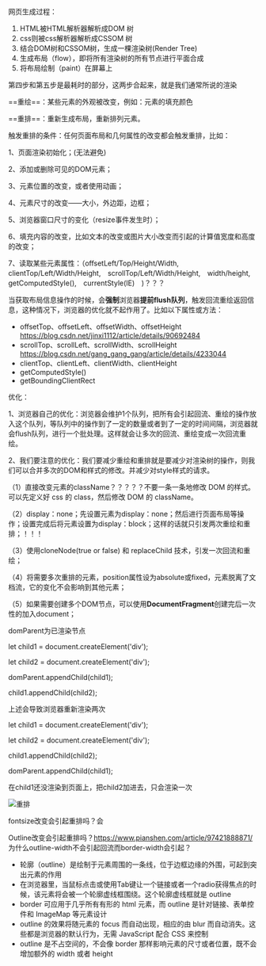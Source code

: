 网页生成过程：

1. HTML被HTML解析器解析成DOM 树
2. css则被css解析器解析成CSSOM 树
3. 结合DOM树和CSSOM树，生成一棵渲染树(Render Tree)
4. 生成布局（flow），即将所有渲染树的所有节点进行平面合成
5. 将布局绘制（paint）在屏幕上

第四步和第五步是最耗时的部分，这两步合起来，就是我们通常所说的渲染

==重绘==：某些元素的外观被改变，例如：元素的填充颜色

==重排==：重新生成布局，重新排列元素。



触发重排的条件：任何页面布局和几何属性的改变都会触发重排，比如：

1、页面渲染初始化；(无法避免)

2、添加或删除可见的DOM元素；

3、元素位置的改变，或者使用动画；

4、元素尺寸的改变——大小，外边距，边框；

5、浏览器窗口尺寸的变化（resize事件发生时）；

6、填充内容的改变，比如文本的改变或图片大小改变而引起的计算值宽度和高度的改变；

7、读取某些元素属性：（offsetLeft/Top/Height/Width,　clientTop/Left/Width/Height,　scrollTop/Left/Width/Height,　width/height,　getComputedStyle(),　currentStyle(IE)　)？？？

当获取布局信息操作的时候，会**强制**浏览器**提前flush队列**，触发回流重绘返回信息，这种情况下，浏览器的优化就不起作用了。比如以下属性或方法：

- offsetTop、offsetLeft、offsetWidth、offsetHeight  https://blog.csdn.net/jinxi1112/article/details/90692484
- scrollTop、scrollLeft、scrollWidth、scrollHeight https://blog.csdn.net/gang_gang_gang/article/details/4233044
- clientTop、clientLeft、clientWidth、clientHeight 
- getComputedStyle()
- getBoundingClientRect



优化：

1、浏览器自己的优化：浏览器会维护1个队列，把所有会引起回流、重绘的操作放入这个队列，等队列中的操作到了一定的数量或者到了一定的时间间隔，浏览器就会flush队列，进行一个批处理。这样就会让多次的回流、重绘变成一次回流重绘。

2、我们要注意的优化：我们要减少重绘和重排就是要减少对渲染树的操作，则我们可以合并多次的DOM和样式的修改。并减少对style样式的请求。

（1）直接改变元素的className？？？？？不要一条一条地修改 DOM 的样式。可以先定义好 css 的 class，然后修改 DOM 的 className。

（2）display：none；先设置元素为display：none；然后进行页面布局等操作；设置完成后将元素设置为display：block；这样的话就只引发两次重绘和重排；！！！

（3）使用cloneNode(true or false) 和 replaceChild 技术，引发一次回流和重绘；

（4）将需要多次重排的元素，position属性设为absolute或fixed，元素脱离了文档流，它的变化不会影响到其他元素；

（5）如果需要创建多个DOM节点，可以使用**DocumentFragment**创建完后一次性的加入document；

domParent为已渲染节点

let child1 = document.createElement('div');

let child2 = document.createElement('div');

domParent.appendChild(child1);

child1.appendChild(child2);

上述会导致浏览器重新渲染两次

let child1 = document.createElement('div');

let child2 = document.createElement('div');

child1.appendChild(child2);

domParent.appendChild(child1);

在child1还没渲染到页面上，把child2加进去，只会渲染一次



![重排](/Users/chenmeifang/Desktop/typora/图片/重排.png)

fontsize改变会引起重排吗？会

Outline改变会引起重排吗？https://www.pianshen.com/article/97421888871/ 为什么outline-width不会引起回流而border-width会引起？

* 轮廓（outline）是绘制于元素周围的一条线，位于边框边缘的外围，可起到突出元素的作用
* 在浏览器里，当鼠标点击或使用Tab键让一个链接或者一个radio获得焦点的时候，该元素将会被一个轮廓虚线框围绕。这个轮廓虚线框就是 outline
* border 可应用于几乎所有有形的 html 元素，而 outline 是针对链接、表单控件和 ImageMap 等元素设计
* outline 的效果将随元素的 focus 而自动出现，相应的由 blur 而自动消失。这些都是浏览器的默认行为，无需 JavaScript 配合 CSS 来控制
* outline 是不占空间的，不会像 border 那样影响元素的尺寸或者位置，既不会增加额外的 width 或者 height






















